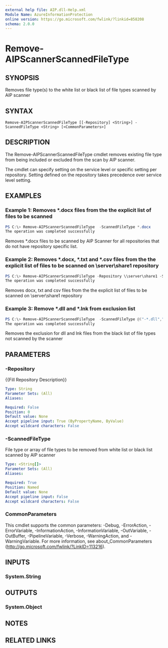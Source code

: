 ```yaml
---
external help file: AIP.dll-Help.xml
Module Name: AzureInformationProtection
online version: https://go.microsoft.com/fwlink/?linkid=858208
schema: 2.0.0
---
```


# Remove-AIPScannerScannedFileType

## SYNOPSIS
Removes file type(s) to the white list or black list of file types scanned by AIP scanner

## SYNTAX

```
Remove-AIPScannerScannedFileType [[-Repository] <String>] -ScannedFileType <String> [<CommonParameters>]
```

## DESCRIPTION
The Remove-AIPScannerScannedFileType cmdlet removes existing file type from being included or excluded from the scan by AIP scanner. 

The cmdlet can specify setting on the service level or specific setting per repository. Setting defined on the repository takes precedence over service level setting.

## EXAMPLES


### Example 1: Removes *.docx files from the the explicit list of files to be scanned
```powershell
PS C:\> Remove-AIPScannerScannedFileType  -ScannedFileType *.docx
The operation was completed successfully
```

Removes *.docx files to be scanned by AIP Scanner for all repositories that do not have repository specific list.

### Example 2: Removes *.docx, *.txt and *.csv files from the the explicit list of files to be scanned on \\server\share1 repository
```powershell
PS C:\> Remove-AIPScannerScannedFileType -Repository \\server\share1 -ScannedFileType @("*.docx","*.txt","*.csv")
The operation was completed successfully
```

Removes docx, txt and csv files from the the explicit list of files to be scanned on \\server\share1 repository

### Example 3: Remove *.dll and *.lnk from exclusion list
```powershell
PS C:\> Remove-AIPScannerScannedFileType  -ScannedFileType @("-*.dll","-*.lnk")
The operation was completed successfully
```

Removes the exclusion for dll and lnk files from the black list of file types not scanned by the scanner

## PARAMETERS

### -Repository
{{Fill Repository Description}}

```yaml
Type: String
Parameter Sets: (All)
Aliases:

Required: False
Position: 0
Default value: None
Accept pipeline input: True (ByPropertyName, ByValue)
Accept wildcard characters: False
```

### -ScannedFileType
File type or array of file types to be removed from white list or black list scanned by AIP scanner

```yaml
Type: <String[]>
Parameter Sets: (All)
Aliases:

Required: True
Position: Named
Default value: None
Accept pipeline input: False
Accept wildcard characters: False
```

### CommonParameters
This cmdlet supports the common parameters: -Debug, -ErrorAction, -ErrorVariable, -InformationAction, -InformationVariable, -OutVariable, -OutBuffer, -PipelineVariable, -Verbose, -WarningAction, and -WarningVariable.
For more information, see about_CommonParameters (http://go.microsoft.com/fwlink/?LinkID=113216).

## INPUTS

### System.String


## OUTPUTS

### System.Object

## NOTES

## RELATED LINKS
